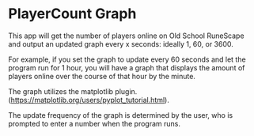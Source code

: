 # PlayerCount Graph

This app will get the number of players online on Old School RuneScape and output an updated graph every x seconds: ideally 1, 60, or 3600. 

For example, if you set the graph to update every 60 seconds and let the program run for 1 hour, you will have a graph that displays the amount of players online over the course of that hour by the minute.

The graph utilizes the matplotlib plugin.
(https://matplotlib.org/users/pyplot_tutorial.html). 

The update frequency of the graph is determined by the user, who is prompted to enter a number when the program runs.
